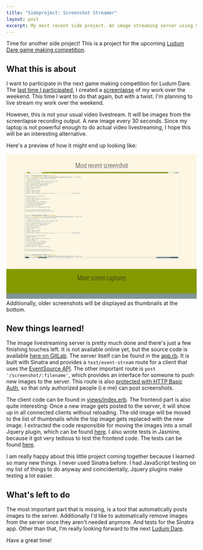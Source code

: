 ```yaml
---
title: "Sideproject: Screenshot Streamer"
layout: post
excerpt: My most recent side project. An image streaming server using Sinatra.
---
```

Time for another side project! This is a project for the upcoming [Ludum Dare game making competition](http://www.ludumdare.com/compo/).

## What this is about

I want to participate in the next game making competition for Ludum Dare. The [last time I participated](http://phansch.net/2012/12/26/ludum-dare-25-post-mortem/), I created a [screenlapse](https://www.youtube.com/watch?v=eX7fsD3Hbmc) of my work over the weekend.
This time I want to do that again, but with a twist. I'm planning to live stream my work over the weekend.

However, this is not your usual video livestream. It will be images from the screenlapse recording output. A new image every 30 seconds. Since my laptop is not powerful enough to do actual video livestreaming, I hope this will be an interesting alternative.

Here's a preview of how it might end up looking like:

<a href="/assets/images/posts/2014-04-13-sideproject-screenshot-streamer/frontend.png">
  <img src="/assets/images/posts/2014-04-13-sideproject-screenshot-streamer/frontend.png" class="img-thumbnail" alt="project screenshot">
</a>
Additionally, older screenshots will be displayed as thumbnails at the bottom.

## New things learned!

The image livestreaming server is pretty much done and there's just a few finishing touches left. It is not available online yet, but the source code is available [here on GitLab](https://gitlab.com/phansch/screenshot-streamer/tree/master). The server itself can be found in the [app.rb](https://gitlab.com/phansch/screenshot-streamer/blob/master/app.rb). It is built with Sinatra and provides a `text/event-stream` route for a client that uses the [EventSource API](https://developer.mozilla.org/en-US/docs/Web/API/EventSource). The other important route is `post '/screenshot/:filename'`, which provides an interface for someone to push new images to the server. This route is also [protected with HTTP Basic Auth](https://gitlab.com/phansch/screenshot-streamer/blob/master/helpers/auth.rb), so that only authorized people (i.e me) can post screenshots.

The client code can be found in [views/index.erb](https://gitlab.com/phansch/screenshot-streamer/blob/master/views/index.erb). The frontend part is also quite interesting: Once a new image gets posted to the server, it will show up in all connected clients without reloading. The old image will be moved to the list of thumbnails while the top image gets replaced with the new image. I extracted the code responsible for moving the images into a small Jquery plugin, which can be found [here](https://gitlab.com/phansch/screenshot-streamer/blob/master/public/js/MoveImages.js). I also wrote tests in Jasmine, because it got very tedious to test the frontend code. The tests can be found [here](https://gitlab.com/phansch/screenshot-streamer/blob/master/spec/javascripts/MoveImage.spec.js).

I am really happy about this little project coming together because I learned so many new things. I never used Sinatra before. I had JavaScript testing on my list of things to do anyway and coincidentally, Jquery plugins make testing a lot easier.

## What's left to do

The most important part that is missing, is a tool that automatically posts images to the server. Additionally I'd like to automatically remove images from the server once they aren't needed anymore. And tests for the Sinatra app. Other than that, I'm really looking forward to the next [Ludum Dare](http://www.ludumdare.com/).

Have a great time!
